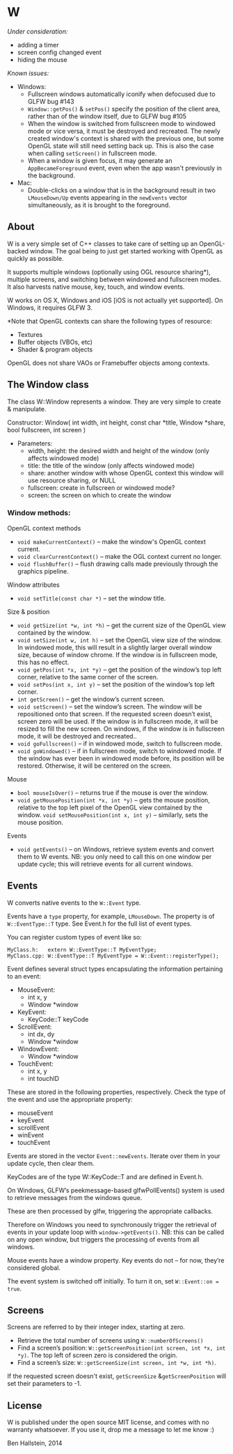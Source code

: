 # W


*Under consideration:*

- adding a timer
- screen config changed event
- hiding the mouse


*Known issues:*

- Windows:
	- Fullscreen windows automatically iconify when defocused due to GLFW bug #143
	- `Window::getPos()` & `setPos()` specify the position of the client area, rather than of the window itself, due to GLFW bug #105
	- When the window is switched from fullscreen mode to windowed mode or vice versa, it must be destroyed and recreated. The newly created window's context is shared with the previous one, but some OpenGL state will still need setting back up. This is also the case when calling `setScreen()` in fullscreen mode.
	- When a window is given focus, it may generate an `AppBecameForeground` event, even when the app wasn't previously in the background.
- Mac:
	- Double-clicks on a window that is in the background result in two `LMouseDown/Up` events appearing in the `newEvents` vector simultaneously, as it is brought to the foreground.


## About

W is a very simple set of C++ classes to take care of setting up an OpenGL-backed window. The goal being to just get started working with OpenGL as quickly as possible.

It supports multiple windows (optionally using OGL resource sharing*), multiple screens, and switching between windowed and fullscreen modes. It also harvests native mouse, key, touch, and window events.

W works on OS X, Windows and iOS [iOS is not actually yet supported]. On Windows, it requires GLFW 3.

*Note that OpenGL contexts can share the following types of resource:

- Textures
- Buffer objects (VBOs, etc)
- Shader & program objects

OpenGL does not share VAOs or Framebuffer objects among contexts.


## The Window class

The class W::Window represents a window. They are very simple to create & manipulate.

Constructor:
    Window(
        int width, int height,
        const char *title,
        Window *share,
        bool fullscreen,
        int screen
    )
        
- Parameters:
	- width, height: the desired width and height of the window (only affects windowed mode)
	- title: the title of the window (only affects windowed mode)
	- share: another window with whose OpenGL context this window will use resource sharing, or NULL
	- fullscreen: create in fullscreen or windowed mode?
	- screen: the screen on which to create the window


### Window methods:

OpenGL context methods

- `void makeCurrentContext()` – make the window's OpenGL context current.
- `void clearCurrentContext()` – make the OGL context current no longer.
- `void flushBuffer()` – flush drawing calls made previously through the graphics pipeline.

Window attributes

- `void setTitle(const char *)` – set the window title.

Size & position

- `void getSize(int *w, int *h)` – get the current size of the OpenGL view contained by the window.
- `void setSize(int w, int h)` – set the OpenGL view size of the window. In windowed mode, this will result in a slightly larger overall window size, because of window chrome. If the window is in fullscreen mode, this has no effect.
- `void getPos(int *x, int *y)` – get the position of the window’s top left corner, relative to the same corner of the screen.
- `void setPos(int x, int y)` – set the position of the window’s top left corner.
- `int getScreen()` – get the window’s current screen.
- `void setScreen()` – set the window’s screen. The window will be repositioned onto that screen. If the requested screen doesn’t exist, screen zero will be used. If the window is in fullscreen mode, it will be resized to fill the new screen. On windows, if the window is in fullscreen mode, it will be destroyed and recreated..
- `void goFullscreen()` – if in windowed mode, switch to fullscreen mode.
- `void goWindowed()` – if in fullscreen mode, switch to windowed mode. If the window has ever been in windowed mode before, its position will be restored. Otherwise, it will be centered on the screen.


Mouse

- `bool mouseIsOver()` – returns true if the mouse is over the window.
- `void getMousePosition(int *x, int *y)` – gets the mouse position, relative to the top left pixel of the OpenGL view contained by the window.
`void setMousePosition(int x, int y)` – similarly, sets the mouse position.

Events

- `void getEvents()` – on Windows, retrieve system events and convert them to W events. NB: you only need to call this on one window per update cycle; this will retrieve events for all current windows.


## Events

W converts native events to the `W::Event` type.

Events have a `type` property, for example, `LMouseDown`. The property is of `W::EventType::T` type. See Event.h for the full list of event types.

You can register custom types of event like so:

    MyClass.h:   extern W::EventType::T MyEventType;
    MyClass.cpp: W::EventType::T MyEventType = W::Event::registerType();

Event defines several struct types encapsulating the information pertaining to an event:

- MouseEvent:
	- int x, y
	- Window *window
- KeyEvent:
	- KeyCode::T keyCode
- ScrollEvent:
	- int dx, dy
	- Window *window
- WindowEvent:
	- Window *window
- TouchEvent:
	- int x, y
	- int touchID

These are stored in the following properties, respectively. Check the type of the event and use the appropriate property:

- mouseEvent
- keyEvent
- scrollEvent
- winEvent
- touchEvent

Events are stored in the vector `Event::newEvents`. Iterate over them in your update cycle, then clear them.

KeyCodes are of the type W::KeyCode::T and are defined in Event.h.

On Windows, GLFW’s peekmessage-based glfwPollEvents() system is used to retrieve messages from the windows queue.

These are then processed by glfw, triggering the appropriate callbacks.

Therefore on Windows you need to synchronously trigger the retrieval of events in your update loop with `window->getEvents()`. NB: this can be called on any open window, but triggers the processing of events from all windows.

Mouse events have a window property. Key events do not – for now, they’re considered global.

The event system is switched off initially. To turn it on, set `W::Event::on = true`.


## Screens

Screens are referred to by their integer index, starting at zero.

- Retrieve the total number of screens using `W::numberOfScreens()`
- Find a screen’s position: `W::getScreenPosition(int screen, int *x, int *y)`. The top left of screen zero is considered the origin.
- Find a screen’s size: `W::getScreenSize(int screen, int *w, int *h)`.

If the requested screen doesn't exist, `getScreenSize` &`getScreenPosition` will set their parameters to -1.


## License

W is published under the open source MIT license, and comes with no warranty whatsoever. If you use it, drop me a message to let me know :)

Ben Hallstein, 2014